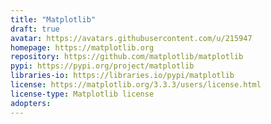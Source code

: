 ```yaml
---
title: "Matplotlib"
draft: true
avatar: https://avatars.githubusercontent.com/u/215947
homepage: https://matplotlib.org
repository: https://github.com/matplotlib/matplotlib
pypi: https://pypi.org/project/matplotlib
libraries-io: https://libraries.io/pypi/matplotlib
license: https://matplotlib.org/3.3.3/users/license.html
license-type: Matplotlib license
adopters:
---
```

